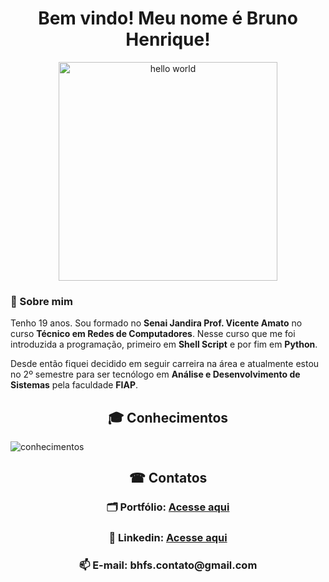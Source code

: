 <div align="center">
  <h1>Bem vindo! Meu nome é Bruno Henrique!</h1>
  <img alt="hello world" width="350" height"350" src="https://media2.giphy.com/media/Qo2dupDib32rkTY4hX/giphy.gif?cid=790b76116bfbcc7bbf86f566e5fbc74316bb2672b3c81491&rid=giphy.gif&ct=s">
</div>  
<h3>👤 Sobre mim</h3>
<p>Tenho 19 anos. Sou formado no <b>Senai Jandira Prof. Vicente Amato</b> no curso <b>Técnico em Redes de Computadores</b>.
Nesse curso que me foi introduzida a programação, primeiro em <b>Shell Script</b> e por fim em <b>Python</b>.</p>
<p>Desde então fiquei decidido em seguir carreira na área e atualmente estou no 2º semestre para ser tecnólogo em <b>Análise e Desenvolvimento de Sistemas</b> pela faculdade <b>FIAP</b>.</p>
<h2 align="center">🎓 Conhecimentos</h2>

![conhecimentos](https://github.com/bhS1lva/bhS1lva/assets/101880543/2176c986-586a-4e89-b05b-759311ff6073)

<h2 align="center">☎ Contatos</h2>
<div align="center">
  <h3>🗂 Portfólio: <a href="https://portfoliobrunohenrique.vercel.app/">Acesse aqui</a></h3>
  <h3>📘 Linkedin: <a href="https://www.linkedin.com/in/bruno-henrique-902845203/">Acesse aqui</a></h3>
  <h3>📫 E-mail: bhfs.contato@gmail.com</h3>
</div>
